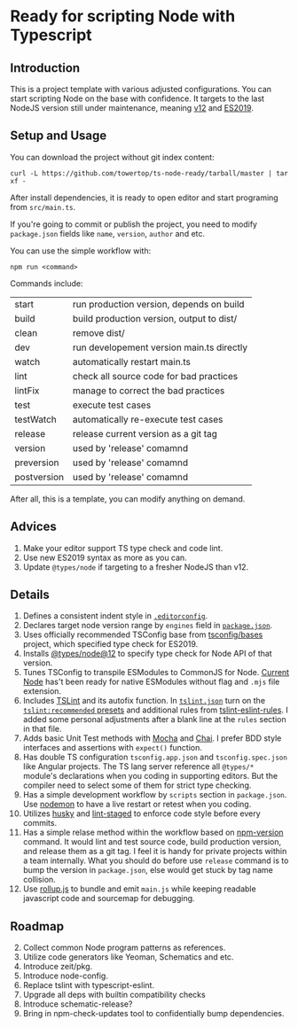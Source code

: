 # Ready for scripting Node with Typescript

## Introduction

This is a project template with various adjusted configurations. You can start scripting Node on the base with confidence. It targets to the last NodeJS version still under maintenance, meaning [v12][node-releases] and [ES2019][node-es-compatibility-table].

## Setup and Usage

You can download the project without git index content:

    curl -L https://github.com/towertop/ts-node-ready/tarball/master | tar xf -

After install dependencies, it is ready to open editor and start programing from `src/main.ts`.

If you're going to commit or publish the project, you need to modify `package.json` fields like `name`, `version`, `author` and etc.

You can use the simple workflow with:

    npm run <command> 

Commands include:

<table>
  <tr><td>start</td><td>run production version, depends on build</td></tr>
  <tr><td>build</td><td>build production version, output to dist/</td></tr>
  <tr><td>clean</td><td>remove dist/</td></tr>
  <tr><td>dev</td><td>run developement version main.ts directly</td></tr>
  <tr><td>watch</td><td>automatically restart main.ts</td></tr>
  <tr><td>lint</td><td>check all source code for bad practices</td></tr>
  <tr><td>lintFix</td><td>manage to correct the bad practices</td></tr>
  <tr><td>test</td><td>execute test cases</td></tr>
  <tr><td>testWatch</td><td>automatically re-execute test cases</td></tr>
  <tr><td>release</td><td>release current version as a git tag</td></tr>
  <tr><td>version</td><td>used by 'release' comamnd</td></tr>
  <tr><td>preversion</td><td>used by 'release' comamnd</td></tr>
  <tr><td>postversion</td><td>used by 'release' comamnd</td></tr>
</table>

After all, this is a template, you can modify anything on demand.

## Advices

1. Make your editor support TS type check and code lint.
2. Use new ES2019 syntax as more as you can.
3. Update `@types/node` if targeting to a fresher NodeJS than v12.

## Details

1. Defines a consistent indent style in [`.editorconfig`][editorconfig.org].
2. Declares target node version range by `engines` field in [`package.json`][npm-package.json-doc].
3. Uses officially recommended TSConfig base from [tsconfig/bases][] project, which specified type check for ES2019.
3. Installs [@types/node@12][] to specify type check for Node API of that version.
3. Tunes TSConfig to transpile ESModules to CommonJS for Node. [Current Node][state-of-node-esmodules] has't been ready for native ESModules without flag and `.mjs` file extension. 
4. Includes [TSLint][tslint-repo] and its autofix function. In [`tslint.json`][tslint-usage-configuration] turn on the [`tslint:recommended` presets][tslint-recommended-presets] and additional rules from [tslint-eslint-rules][tslint-eslint-rules]. I added some personal adjustments after a blank line at the `rules` section in that file.
5. Adds basic Unit Test methods with [Mocha][mochajs.org] and [Chai][chaijs.com]. I prefer BDD style interfaces and assertions with `expect()` function.
6. Has double TS configuration `tsconfig.app.json` and `tsconfig.spec.json` like Angular projects. The TS lang server reference all `@types/*` module's declarations when you coding in supporting editors. But the compiler need to  select some of them for strict type checking.
7. Has a simple development workflow by `scripts` section in `package.json`. Use [nodemon][ts-node/issues/232] to have a live restart or retest when you coding.
8. Utilizes [husky][] and [lint-staged][] to enforce code style before every commits. 
9. Has a simple relase method within the workflow based on [npm-version][] command. It would lint and test source code, build production version, and release them as a git tag. I feel it is handy for private projects within a team internally. What you should do before use `release` command is to bump the version in `package.json`, else would get stuck by tag name collision.
10. Use [rollup.js][] to bundle and emit `main.js` while keeping readable javascript code and sourcemap for debugging. 

## Roadmap

2. Collect common Node program patterns as references.
3. Utilize code generators like Yeoman, Schematics and etc.
4. Introduce zeit/pkg.
5. Introduce node-config.
6. Replace tslint with typescript-eslint.
7. Upgrade all deps with builtin compatibility checks
8. Introduce schematic-release?
9. Bring in npm-check-updates tool to confidentially bump dependencies.

[node-releases]: https://nodejs.org/en/about/releases/
[node-es-compatibility-table]: https://node.green/
[editorconfig.org]: https://editorconfig.org/
[npm-package.json-doc]: https://docs.npmjs.com/files/package.json#engines
[state-of-node-esmodules]: https://medium.com/the-node-js-collection/the-current-state-of-implementation-and-planning-for-esmodules-a4ecb2aac07a
[tslint-repo]: https://palantir.github.io/tslint
[tslint-usage-configuration]: https://palantir.github.io/tslint/usage/configuration/
[tslint-recommended-presets]: https://github.com/palantir/tslint/blob/master/src/configs/recommended.ts
[tslint-eslint-rules]: https://github.com/buzinas/tslint-eslint-rules
[mochajs.org]: https://mochajs.org
[chaijs.com]: https://www.chaijs.com/
[ts-node/issues/232]: https://github.com/TypeStrong/ts-node/issues/232
[husky]: https://github.com/typicode/husky
[lint-staged]: https://github.com/okonet/lint-staged
[npm-version]: https://docs.npm.red/cli/version.html
[tsconfig/bases]: https://github.com/tsconfig/bases.
[@types/node@12]: https://www.npmjs.com/package/@types/node
[rollup.js]: https://www.rollupjs.org/
